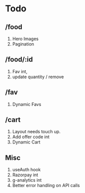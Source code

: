 # Todo

## /food

1. Hero Images
1. Pagination

## /food/:id

1. Fav int,
1. update quantity / remove

## /fav

1. Dynamic Favs

## /cart

1. Layout needs touch up.
1. Add offer code int
1. Dynamic Cart

## Misc

1. useAuth hook
1. Razorpay int
1. g-analytics int
1. Better error handling on API calls
